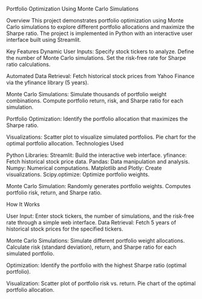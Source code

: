 Portfolio Optimization Using Monte Carlo Simulations

Overview
This project demonstrates portfolio optimization using Monte Carlo simulations to explore different portfolio allocations and maximize the Sharpe ratio. The project is implemented in Python with an interactive user interface built using Streamlit.

Key Features
Dynamic User Inputs:
Specify stock tickers to analyze.
Define the number of Monte Carlo simulations.
Set the risk-free rate for Sharpe ratio calculations.

Automated Data Retrieval:
Fetch historical stock prices from Yahoo Finance via the yfinance library (5 years).

Monte Carlo Simulations:
Simulate thousands of portfolio weight combinations.
Compute portfolio return, risk, and Sharpe ratio for each simulation.

Portfolio Optimization:
Identify the portfolio allocation that maximizes the Sharpe ratio.

Visualizations:
Scatter plot to visualize simulated portfolios.
Pie chart for the optimal portfolio allocation.
Technologies Used

Python Libraries:
Streamlit: Build the interactive web interface.
yfinance: Fetch historical stock price data.
Pandas: Data manipulation and analysis.
Numpy: Numerical computations.
Matplotlib and Plotly: Create visualizations.
Scipy.optimize: Optimize portfolio weights.

Monte Carlo Simulation:
Randomly generates portfolio weights.
Computes portfolio risk, return, and Sharpe ratio.

How It Works

User Input:
Enter stock tickers, the number of simulations, and the risk-free rate through a simple web interface.
Data Retrieval:
Fetch 5 years of historical stock prices for the specified tickers.

Monte Carlo Simulations:
Simulate different portfolio weight allocations.
Calculate risk (standard deviation), return, and Sharpe ratio for each simulated portfolio.

Optimization:
Identify the portfolio with the highest Sharpe ratio (optimal portfolio).

Visualization:
Scatter plot of portfolio risk vs. return.
Pie chart of the optimal portfolio allocation.
